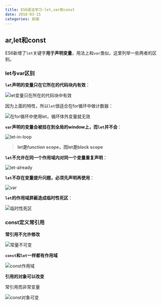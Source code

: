 ```yaml
---
title: ES6语法学习-let,var和const
date: 2018-03-15
categories: 前端
---
```


## ar,let和const

ES6新增了`let`关键字**用于声明变量**，用法上和`var`类似，这里列举一些两者的区别。

### let与var区别

**`let`声明的变量只在它所在的代码块内有效**：

![let变量只在所在的代码块中有效](http://tva1.sinaimg.cn/large/bda5cd74gy1fqbj8wrhx0j20ah04mmx4.jpg)

因为上面的特性，所以`let`很适合在for循环中做计数器：

![在for循环中使用let，循环体外变量就无效](http://tva1.sinaimg.cn/large/bda5cd74gy1fqbj9fjl6nj209c09xt8x.jpg)

**`var`声明的变量会被挂在到全局的window上，而`let`并不会**：

![let-in-loop](http://tva1.sinaimg.cn/large/bda5cd74gy1fqbja31ne9j207h0f2wex.jpg)

> **let是function scope，而let是block scope**

**`let`不允许在同一个作用域内对同一个变量重复声明**：

![let-already](http://tva1.sinaimg.cn/large/bda5cd74gy1fqbjalfqyaj209k05m3yi.jpg)

**`let`不存在变量提升问题，必须先声明再使用**：

![var](http://tva1.sinaimg.cn/large/bda5cd74gy1fqbjb1bcjlj208r03umx5.jpg)

**`let`的作用域屏蔽造成临时性死区**：

![临时性死区](http://tva1.sinaimg.cn/large/bda5cd74gy1fqbjbiq2d1j2095030aa0.jpg)

### const定义常引用

**常引用不允许修改**

![常量不可变](http://tva1.sinaimg.cn/large/bda5cd74gy1fqbjbz9ji7j208y03t74a.jpg)

**`const`和`let`一样都有作用域**

![const作用域](http://tva1.sinaimg.cn/large/bda5cd74gy1fqbjcfb2gpj208u02paa0.jpg)

**引用的对象可以改变**

常引用而非常变量

![const对象可变](http://tva1.sinaimg.cn/large/bda5cd74gy1fqbjcw9gf2j207f04a3yh.jpg)

